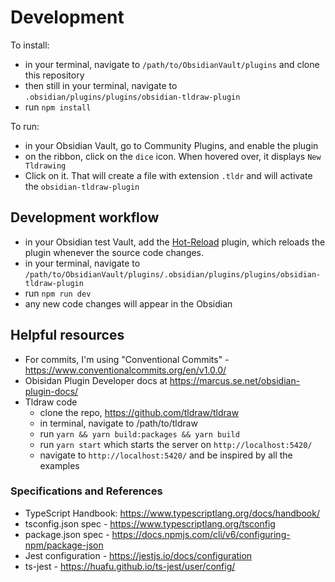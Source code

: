 # Development

To install:
- in your terminal, navigate to `/path/to/ObsidianVault/plugins` and clone this repository
- then still in your terminal, navigate to `.obsidian/plugins/plugins/obsidian-tldraw-plugin`
- run `npm install`

To run:
- in your Obsidian Vault, go to Community Plugins, and enable the plugin
- on the ribbon, click on the `dice` icon. When hovered over, it displays `New Tldrawing`
- Click on it. That will create a file with extension `.tldr` and will activate the `obsidian-tldraw-plugin`

## Development workflow

- in your Obsidian test Vault, add the [Hot-Reload](https://github.com/pjeby/hot-reload) plugin, which reloads the plugin whenever the source code changes.
- in your terminal, navigate to `/path/to/ObsidianVault/plugins/.obsidian/plugins/plugins/obsidian-tldraw-plugin`
- run `npm run dev`
- any new code changes will appear in the Obsidian

## Helpful resources

- For commits, I'm using "Conventional Commits" - <https://www.conventionalcommits.org/en/v1.0.0/>
- Obisidan Plugin Developer docs at <https://marcus.se.net/obsidian-plugin-docs/>
- Tldraw code
	- clone the repo, <https://github.com/tldraw/tldraw>
	- in terminal, navigate to /path/to/tldraw
	- run `yarn && yarn build:packages && yarn build`
	- run `yarn start` which starts the server on `http://localhost:5420/`
	- navigate to `http://localhost:5420/` and be inspired by all the examples

### Specifications and References

- TypeScript Handbook: <https://www.typescriptlang.org/docs/handbook/>
- tsconfig.json spec - <https://www.typescriptlang.org/tsconfig>
- package.json spec - <https://docs.npmjs.com/cli/v6/configuring-npm/package-json>
- Jest configuration - <https://jestjs.io/docs/configuration>
- ts-jest - <https://huafu.github.io/ts-jest/user/config/>
